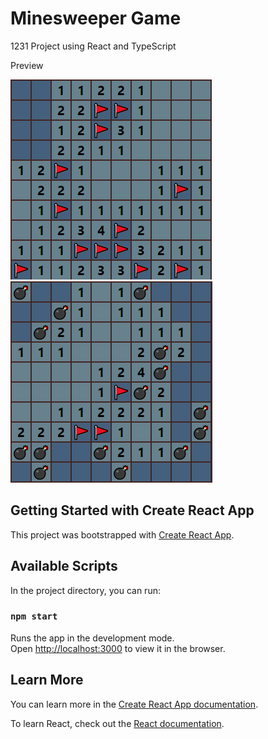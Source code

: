 # Minesweeper Game
1231
Project using React and TypeScript 

Preview 

![preview image1](https://raw.githubusercontent.com/kubo550/Minesweeper/master/spaer-previev-1png.png)
![preview image2](https://raw.githubusercontent.com/kubo550/Minesweeper/master/spaer-previev-2png.png)

## Getting Started with Create React App

This project was bootstrapped with [Create React App](https://github.com/facebook/create-react-app).

## Available Scripts

In the project directory, you can run:

### `npm start`

Runs the app in the development mode.\
Open [http://localhost:3000](http://localhost:3000) to view it in the browser.


## Learn More

You can learn more in the [Create React App documentation](https://facebook.github.io/create-react-app/docs/getting-started).

To learn React, check out the [React documentation](https://reactjs.org/).
